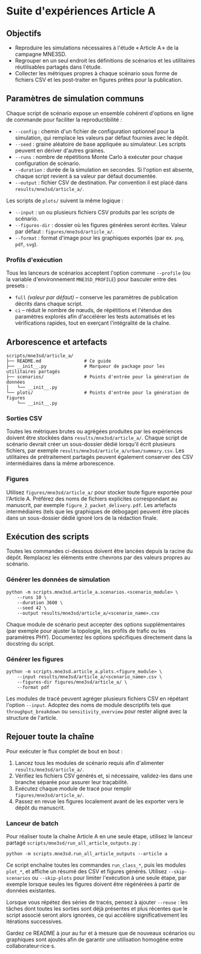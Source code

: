 # Suite d'expériences Article A

## Objectifs
- Reproduire les simulations nécessaires à l'étude « Article A » de la campagne MNE3SD.
- Regrouper en un seul endroit les définitions de scénarios et les utilitaires réutilisables partagés dans l'étude.
- Collecter les métriques propres à chaque scénario sous forme de fichiers CSV et les post-traiter en figures prêtes pour la publication.

## Paramètres de simulation communs
Chaque script de scénario expose un ensemble cohérent d'options en ligne de commande pour faciliter la reproductibilité :

- `--config` : chemin d'un fichier de configuration optionnel pour la simulation, qui remplace les valeurs par défaut fournies avec le dépôt.
- `--seed` : graine aléatoire de base appliquée au simulateur. Les scripts peuvent en dériver d'autres graines.
- `--runs` : nombre de répétitions Monte Carlo à exécuter pour chaque configuration de scénario.
- `--duration` : durée de la simulation en secondes. Si l'option est absente, chaque script revient à sa valeur par défaut documentée.
- `--output` : fichier CSV de destination. Par convention il est placé dans `results/mne3sd/article_a/`.

Les scripts de `plots/` suivent la même logique :

- `--input` : un ou plusieurs fichiers CSV produits par les scripts de scénario.
- `--figures-dir` : dossier où les figures générées seront écrites. Valeur par défaut : `figures/mne3sd/article_a/`.
- `--format` : format d'image pour les graphiques exportés (par ex. `png`, `pdf`, `svg`).

### Profils d'exécution
Tous les lanceurs de scénarios acceptent l'option commune `--profile` (ou la variable d'environnement `MNE3SD_PROFILE`) pour basculer entre des presets :

- `full` *(valeur par défaut)* – conserve les paramètres de publication décrits dans chaque script.
- `ci` – réduit le nombre de nœuds, de répétitions et l'étendue des paramètres explorés afin d'accélérer les tests automatisés et les vérifications rapides, tout en exerçant l'intégralité de la chaîne.

## Arborescence et artefacts
```
scripts/mne3sd/article_a/
├── README.md                # Ce guide
├── __init__.py              # Marqueur de package pour les utilitaires partagés
├── scenarios/               # Points d'entrée pour la génération de données
│   └── __init__.py
└── plots/                   # Points d'entrée pour la génération de figures
    └── __init__.py
```

### Sorties CSV
Toutes les métriques brutes ou agrégées produites par les expériences doivent être stockées dans `results/mne3sd/article_a/`. Chaque script de scénario devrait créer un sous-dossier dédié lorsqu'il écrit plusieurs fichiers, par exemple `results/mne3sd/article_a/urban/summary.csv`. Les utilitaires de prétraitement partagés peuvent également conserver des CSV intermédiaires dans la même arborescence.

### Figures
Utilisez `figures/mne3sd/article_a/` pour stocker toute figure exportée pour l'Article A. Préférez des noms de fichiers explicites correspondant au manuscrit, par exemple `figure_2_packet_delivery.pdf`. Les artefacts intermédiaires (tels que les graphiques de débogage) peuvent être placés dans un sous-dossier dédié ignoré lors de la rédaction finale.

## Exécution des scripts
Toutes les commandes ci-dessous doivent être lancées depuis la racine du dépôt. Remplacez les éléments entre chevrons par des valeurs propres au scénario.

### Générer les données de simulation
```
python -m scripts.mne3sd.article_a.scenarios.<scenario_module> \
    --runs 10 \
    --duration 3600 \
    --seed 42 \
    --output results/mne3sd/article_a/<scenario_name>.csv
```

Chaque module de scénario peut accepter des options supplémentaires (par exemple pour ajuster la topologie, les profils de trafic ou les paramètres PHY). Documentez les options spécifiques directement dans la docstring du script.

### Générer les figures
```
python -m scripts.mne3sd.article_a.plots.<figure_module> \
    --input results/mne3sd/article_a/<scenario_name>.csv \
    --figures-dir figures/mne3sd/article_a/ \
    --format pdf
```

Les modules de tracé peuvent agréger plusieurs fichiers CSV en répétant l'option `--input`. Adoptez des noms de module descriptifs tels que `throughput_breakdown` ou `sensitivity_overview` pour rester aligné avec la structure de l'article.

## Rejouer toute la chaîne
Pour exécuter le flux complet de bout en bout :

1. Lancez tous les modules de scénario requis afin d'alimenter `results/mne3sd/article_a/`.
2. Vérifiez les fichiers CSV générés et, si nécessaire, validez-les dans une branche séparée pour assurer leur traçabilité.
3. Exécutez chaque module de tracé pour remplir `figures/mne3sd/article_a/`.
4. Passez en revue les figures localement avant de les exporter vers le dépôt du manuscrit.

### Lanceur de batch

Pour réaliser toute la chaîne Article A en une seule étape, utilisez le lanceur partagé `scripts/mne3sd/run_all_article_outputs.py` :

```
python -m scripts.mne3sd.run_all_article_outputs --article a
```

Ce script enchaîne toutes les commandes `run_class_*`, puis les modules `plot_*`, et affiche un résumé des CSV et figures générés. Utilisez `--skip-scenarios` ou `--skip-plots` pour limiter l'exécution à une seule étape, par exemple lorsque seules les figures doivent être régénérées à partir de données existantes.

Lorsque vous répétez des séries de tracés, pensez à ajouter `--reuse` : les tâches dont toutes les sorties sont déjà présentes et plus récentes que le script associé seront alors ignorées, ce qui accélère significativement les itérations successives.

Gardez ce README à jour au fur et à mesure que de nouveaux scénarios ou graphiques sont ajoutés afin de garantir une utilisation homogène entre collaborateur·rice·s.
